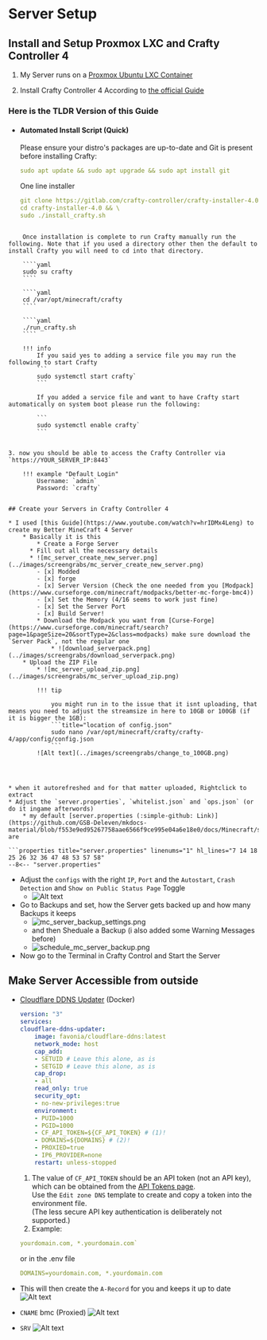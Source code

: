# Server Setup

## Install and Setup Proxmox LXC and Crafty Controller 4

1. My Server runs on a [Proxmox Ubuntu LXC Container](../Proxmox/proxmox.md)

2. Install Crafty Controller 4 According to [the official Guide](https://docs.craftycontrol.com/pages/getting-started/installation/linux/)

### Here is the TLDR Version of this Guide

* #### Automated Install Script (Quick)

	Please ensure your distro's packages are up-to-date and Git is present before installing Crafty:
	
	````yaml
	sudo apt update && sudo apt upgrade && sudo apt install git
	````

	One line installer

    ```yaml
    git clone https://gitlab.com/crafty-controller/crafty-installer-4.0.git && \ 
    cd crafty-installer-4.0 && \ 
    sudo ./install_crafty.sh
```

	Once installation is complete to run Crafty manually run the following. Note that if you used a directory other then the default to install Crafty you will need to cd into that directory.

	````yaml
	sudo su crafty
	````

	````yaml
	cd /var/opt/minecraft/crafty
	````

	````yaml
	./run_crafty.sh
	````

	!!! info
		If you said yes to adding a service file you may run the following to start Crafty
		```
		sudo systemctl start crafty`
		```

		If you added a service file and want to have Crafty start automatically on system boot please run the following:

		```
		sudo systemctl enable crafty`
		```


3. now you should be able to access the Crafty Controller via `https://YOUR_SERVER_IP:8443`

	!!! example "Default Login"
		Username: `admin`  
		Password: `crafty`


## Create your Servers in Crafty Controller 4

* I used [this Guide](https://www.youtube.com/watch?v=hrIDMx4Leng) to create my Better MineCraft 4 Server
  	* Basically it is this
    	* Create a Forge Server
      * Fill out all the necessary details
      * ![mc_server_create_new_server.png](../images/screengrabs/mc_server_create_new_server.png)
      	- [x] Modded
        - [x] forge
        - [x] Server Version (Check the one needed from you [Modpack](https://www.curseforge.com/minecraft/modpacks/better-mc-forge-bmc4))
        - [x] Set the Memory (4/16 seems to work just fine)
        - [x] Set the Server Port
        - [x] Build Server!
		* Download the Modpack you want from [Curse-Forge](https://www.curseforge.com/minecraft/search?page=1&pageSize=20&sortType=2&class=modpacks) make sure download the `Server Pack`, not the regular one
			* ![download_serverpack.png](../images/screengrabs/download_serverpack.png)
    * Upload the ZIP File
    	* ![mc_server_upload_zip.png](../images/screengrabs/mc_server_upload_zip.png)

		!!! tip

			you might run in to the issue that it isnt uploading, that means you need to adjust the streamsize in here to 10GB or 100GB (if it is bigger the 1GB):
			```title="location of config.json"
			sudo nano /var/opt/minecraft/crafty/crafty-4/app/config/config.json
			```
		![Alt text](../images/screengrabs/change_to_100GB.png)




* when it autorefreshed and for that matter uploaded, Rightclick to extract
* Adjust the `server.properties`, `whitelist.json` and `ops.json` (or do it ingame afterwords)
	* my default [server.properties (:simple-github: Link)](https://github.com/GSB-Deleven/mkdocs-material/blob/f553e9ed95267758aae6566f9ce995e04a6e18e0/docs/Minecraft/server.properties) are

```properties title="server.properties" linenums="1" hl_lines="7 14 18 25 26 32 36 47 48 53 57 58"
--8<-- "server.properties"
```

* Adjust the `configs` with the right `IP`, `Port` and the `Autostart`, `Crash Detection` and `Show on Public Status Page` Toggle
	* ![Alt text](../images/screengrabs/mc_server_config.png)
* Go to Backups and set, how the Server gets backed up and how many Backups it keeps
	* ![mc_server_backup_settings.png](../images/screengrabs/mc_server_backup_settings.png)
  * and then Sheduale a Backup (i also added some Warning Messages before)
  * ![schedule_mc_server_backup.png](../images/screengrabs/schedule_mc_server_backup.png)
* Now go to the Terminal in Crafty Control and Start the Server

## Make Server Accessible from outside

* [Cloudflare DDNS Updater](https://github.com/favonia/cloudflare-ddns) (Docker)
	```yaml title="My current docker-compose.yaml"
	version: "3"
	services:
	cloudflare-ddns-updater:
		image: favonia/cloudflare-ddns:latest
		network_mode: host
		cap_add:
		- SETUID # Leave this alone, as is
		- SETGID # Leave this alone, as is
		cap_drop:
		- all
		read_only: true
		security_opt:
		- no-new-privileges:true
		environment:
		- PUID=1000
		- PGID=1000
		- CF_API_TOKEN=${CF_API_TOKEN} # (1)!
		- DOMAINS=${DOMAINS} # (2)!
		- PROXIED=true
		- IP6_PROVIDER=none
		restart: unless-stopped
	```

	1. The value of `CF_API_TOKEN` should be an API token (not an API key), which can be obtained from the [API Tokens page](https://dash.cloudflare.com/profile/api-tokens).  
	Use the `Edit zone DNS` template to create and copy a token into the environment file.  
	(The less secure API key authentication is deliberately not supported.)
	2. Example:  
	```yaml
	yourdomain.com, *.yourdomain.com`   
	```
	or in the .env file  
	```yaml
	DOMAINS=yourdomain.com, *.yourdomain.com
	```

* This will then create the `A-Record` for you and keeps it up to date
	![Alt text](../images/screengrabs/bmc_A_record.png)

* `CNAME` bmc (Proxied)
	![Alt text](../images/screengrabs/bmc_cname_record.png)
* `SRV` 
	![Alt text](../images/screengrabs/bmc_srv_record.png)
